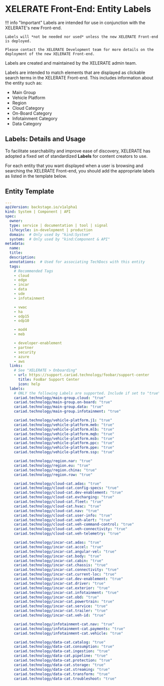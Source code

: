 # XELERATE Front-End: Entity Labels

!!! info "Important"
    Labels are intended for use in conjunction with the XELERATE's new Front-end.

    Labels will *not be needed nor used* unless the new XELERATE Front-end is deployed.

    Please contact the XELERATE Development team for more details on the deployment of the new XELERATE Front-end.

Labels are created and maintained by the XELERATE admin team.

Labels are intended to match elements that are displayed as clickable search terms in the XELERATE Front-end. This includes information about the entity such as:

- Main Group
- Vehicle Platform
- Region
- Cloud Category
- On-Board Category
- Infotainment Category
- Data Category


## Labels: Details and Usage

To facilitate searchability and improve ease of discovery, XELERATE has adopted a fixed set of standardized **Labels** for content creators to use.

For each entity that you want displayed when a user is browsing and searching the XELERATE Front-end, you should add the appropriate labels as listed in the template below.


## Entity Template

```{.yaml linenums="1"}
---
apiVersion: backstage.io/v1alpha1
kind: System | Component | API
spec:
  owner:
  type: service | documentation | tool | signal
  lifecycle: in-development | production
  domain:  # Only used by "kind:System"
  system:  # Only used by "kind:Component & API"
metadata:
  name:
  title:
  description:
  annotations:  # Used for associating TechDocs with this entity
  tags:
    # Recommended Tags
    - cloud
    - edge
    - incar
    - data
    - ude
    - infotainment

    - vwac
    - ha
    - odp15
    - odp10

    - mod4
    - meb

    - developer-enablement
    - partner
    - security
    - azure
    - aws
  links:
    # See "XELERATE > Onboarding"
    - url: https://support.cariad.technology/foobar/support-center
      title: FooBar Support Center
      icon: help
  labels:
    # ONLY the following Labels are supported. Include if set to "true". Remove if not needed.
    cariad.technology/main-group.cloud: "true"
    cariad.technology/main-group.on-board: "true"
    cariad.technology/main-group.data: "true"
    cariad.technology/main-group.infotainment: "true"

    cariad.technology/vehicle-platform.j1: "true"
    cariad.technology/vehicle-platform.meb: "true"
    cariad.technology/vehicle-platform.mlb: "true"
    cariad.technology/vehicle-platform.mqb: "true"
    cariad.technology/vehicle-platform.msb: "true"
    cariad.technology/vehicle-platform.ppc: "true"
    cariad.technology/vehicle-platform.ppe: "true"
    cariad.technology/vehicle-platform.ssp: "true"

    cariad.technology/region.nar: "true"
    cariad.technology/region.eu: "true"
    cariad.technology/region.china: "true"
    cariad.technology/region.row: "true"

    cariad.technology/cloud-cat.adas: "true"
    cariad.technology/cloud-cat.config-specs: "true"
    cariad.technology/cloud-cat.dev-enablement: "true"
    cariad.technology/cloud-cat.evcharging: "true"
    cariad.technology/cloud-cat.fleet: "true"
    cariad.technology/cloud-cat.hvac: "true"
    cariad.technology/cloud-cat.nav: "true"
    cariad.technology/cloud-cat.user-info: "true"
    cariad.technology/cloud-cat.veh-alert: "true"
    cariad.technology/cloud-cat.veh-command-control: "true"
    cariad.technology/cloud-cat.veh-connectivity: "true"
    cariad.technology/cloud-cat.veh-telemetry: "true"

    cariad.technology/incar-cat.adas: "true"
    cariad.technology/incar-cat.accel: "true"
    cariad.technology/incar-cat.angular-vel: "true"
    cariad.technology/incar-cat.body: "true"
    cariad.technology/incar-cat.cabin: "true"
    cariad.technology/incar-cat.chassis: "true"
    cariad.technology/incar-cat.connectivity: "true"
    cariad.technology/incar-cat.current-loc: "true"
    cariad.technology/incar-cat.dev-enablement: "true"
    cariad.technology/incar-cat.driver: "true"
    cariad.technology/incar-cat.exterior: "true"
    cariad.technology/incar-cat.infotainment: "true"
    cariad.technology/incar-cat.obd: "true"
    cariad.technology/incar-cat.powertrain: "true"
    cariad.technology/incar-cat.service: "true"
    cariad.technology/incar-cat.trailer: "true"
    cariad.technology/incar-cat.veh-id: "true"

    cariad.technology/infotainment-cat.nav: "true"
    cariad.technology/infotainment-cat.payments: "true"
    cariad.technology/infotainment-cat.vehicle: "true"

    cariad.technology/data-cat.catalog: "true"
    cariad.technology/data-cat.consumption: "true"
    cariad.technology/data-cat.ingestion: "true"
    cariad.technology/data-cat.pipeline: "true"
    cariad.technology/data-cat.protection: "true"
    cariad.technology/data-cat.storage: "true"
    cariad.technology/data-cat.streaming: "true"
    cariad.technology/data-cat.transform: "true"
    cariad.technology/data-cat.troubleshoot: "true"
```
